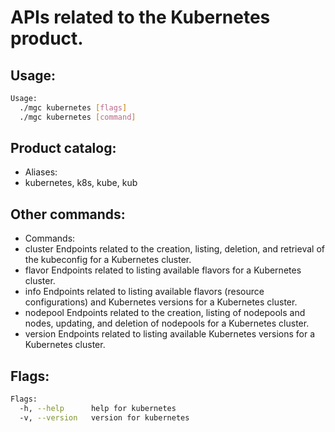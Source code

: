 # APIs related to the Kubernetes product.

## Usage:
```bash
Usage:
  ./mgc kubernetes [flags]
  ./mgc kubernetes [command]
```

## Product catalog:
- Aliases:
- kubernetes, k8s, kube, kub

## Other commands:
- Commands:
- cluster     Endpoints related to the creation, listing, deletion, and retrieval of the kubeconfig for a Kubernetes cluster.
- flavor      Endpoints related to listing available flavors for a Kubernetes cluster.
- info        Endpoints related to listing available flavors (resource configurations) and Kubernetes versions for a Kubernetes cluster.
- nodepool    Endpoints related to the creation, listing of nodepools and nodes, updating, and deletion of nodepools for a Kubernetes cluster.
- version     Endpoints related to listing available Kubernetes versions for a Kubernetes cluster.

## Flags:
```bash
Flags:
  -h, --help      help for kubernetes
  -v, --version   version for kubernetes
```

